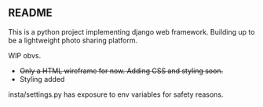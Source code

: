 **README**
---
This is a python project implementing django web framework. Building up to be a lightweight photo sharing platform.

WIP obvs.
* ~~Only a HTML wireframe for now. Adding CSS and styling soon.~~
* Styling added

insta/settings.py has exposure to env variables for safety reasons.